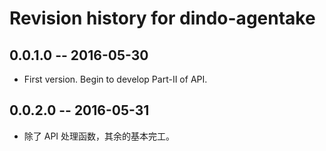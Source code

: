 # Revision history for dindo-agentake

## 0.0.1.0  -- 2016-05-30

* First version. Begin to develop Part-II of API.

## 0.0.2.0  -- 2016-05-31

* 除了 API 处理函数，其余的基本完工。
